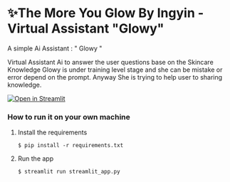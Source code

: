 # ✨The More You Glow By Ingyin - Virtual Assistant "Glowy"

A simple Ai Assistant : " Glowy "

Virtual Assistant Ai to answer the user questions base on the Skincare Knowledge 
Glowy is under training level stage and she can be mistake or error depend on the prompt.
Anyway She is trying to help user to sharing knowledge.


[![Open in Streamlit](https://static.streamlit.io/badges/streamlit_badge_black_white.svg)](https://document-question-answering-template.streamlit.app/)

### How to run it on your own machine

1. Install the requirements

   ```
   $ pip install -r requirements.txt
   ```

2. Run the app

   ```
   $ streamlit run streamlit_app.py
   ```
